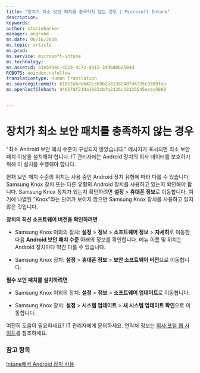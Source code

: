 ```yaml
---
title: "장치가 최소 보안 패치를 충족하지 않는 경우 | Microsoft Intune"
description: 
keywords: 
author: staciebarker
manager: angrobe
ms.date: 06/16/2016
ms.topic: article
ms.prod: 
ms.service: microsoft-intune
ms.technology: 
ms.assetid: b3e5994c-d215-4c72-8915-349bd0b2504d
ROBOTS: noindex,nofollow
translationtype: Human Translation
ms.sourcegitcommit: 618e2abda642c3b9b2e813824dfd4235c9309faa
ms.openlocfilehash: 9405fdf219a1882cbfa2326c22325545ecec5080


---
```


# 장치가 최소 보안 패치를 충족하지 않는 경우

"최소 Android 보안 패치 수준이 구성되지 않았습니다." 메시지가 표시되면 최소 보안 패치 이상을 설치해야 합니다. IT 관리자에는 Android 장치의 회사 데이터를 보호하기 위해 이 설치를 수행해야 합니다.

현재 보안 패치 수준의 위치는 사용 중인 Android 장치 유형에 따라 다를 수 있습니다. Samsung Knox 장치 또는 다른 유형의 Android 장치를 사용하고 있는지 확인해야 합니다. Samsung Knox 장치가 있는지 확인하려면 **설정** > **휴대폰 정보**로 이동합니다. 여기에 나열된 "Knox"라는 단어가 보이지 않으면 Samsung Knox 장치를 사용하고 있지 않은 것입니다.

**장치의 최신 소프트웨어 버전을 확인하려면**

- Samsung Knox 이외의 장치: **설정** > **정보** > **소프트웨어 정보** > **자세히**로 이동한 다음 **Android 보안 패치 수준** 아래의 정보를 확인합니다. 메뉴 이름 및 위치는 Android 장치마다 약간 다를 수 있습니다.

- Samsung Knox 장치: **설정** > **휴대폰 정보** > **보안 소프트웨어 버전**으로 이동합니다.

**필수 보안 패치를 설치하려면**

- Samsung Knox 이외의 장치: **설정** > **정보** > **소프트웨어 업데이트**로 이동합니다.

- Samsung Knox 장치: **설정** > **시스템 업데이트** > **새 시스템 업데이트 확인**으로 이동합니다.

여전히 도움이 필요하세요? IT 관리자에게 문의하세요. 연락처 정보는 [회사 포털 웹 사이트](http://portal.manage.microsoft.com)를 참조하세요.

### 참고 항목
[Intune에서 Android 장치 사용](using-your-android-device-with-intune.md)



<!--HONumber=Jul16_HO4-->


